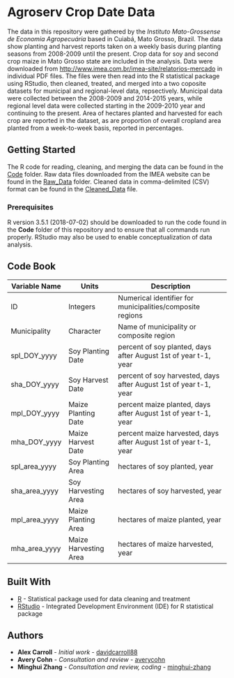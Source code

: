 # Agroserv Crop Date Data

The data in this repository were gathered by the *Instituto Mato-Grossense de Economia Agropecuária* based in Cuiabá, Mato Grosso, Brazil. The data show planting and harvest reports taken on a weekly basis during planting seasons from 2008-2009 until the present. Crop data for soy and second crop maize in Mato Grosso state are included in the analysis. Data were downloaded from http://www.imea.com.br/imea-site/relatorios-mercado in individual PDF files. The files were then read into the R statistical package using RStudio, then cleaned, treated, and merged into a two coposite datasets for municipal and regional-level data, repsectively. Municipal data were collected between the 2008-2009 and 2014-2015 years, while regional level data were collected starting in the 2009-2010 year and continuing to the present. Area of hectares planted and harvested for each crop are reported in the dataset, as are proportion of overall cropland area planted from a week-to-week basis, reported in percentages. 

## Getting Started

The R code for reading, cleaning, and merging the data can be found in the [Code](https://github.com/davidcarroll88/agroserv_cropdates/tree/master/code) folder. Raw data files downloaded from the IMEA website can be found in the [Raw_Data](https://github.com/davidcarroll88/agroserv_cropdates/tree/master/raw_data) folder. Cleaned data in comma-delimited (CSV) format can be found in the [Cleaned_Data](https://github.com/davidcarroll88/agroserv_cropdates/tree/master/cleaned_data) file.

### Prerequisites

R version 3.5.1 (2018-07-02) should be downloaded to run the code found in the **Code** folder of this repository and to ensure that all commands run properly. RStudio may also be used to enable conceptualization of data analysis. 

## Code Book

Variable Name | Units | Description
------------ | ------------- | -------------
ID | Integers | Numerical identifier for municipalities/composite regions
Municipality | Character | Name of municipality or composite region
spl_DOY_yyyy | Soy Planting Date | percent of soy planted, days after August 1st of year t-1, year
sha_DOY_yyyy | Soy Harvest Date | percent of soy harvested, days after August 1st of year t-1, year
mpl_DOY_yyyy | Maize Planting Date | percent maize planted, days after August 1st of year t-1, year
mha_DOY_yyyy | Maize Harvest Date |  percent maize harvested, days after August 1st of year t-1, year
spl_area_yyyy | Soy Planting Area | hectares of soy planted, year 
sha_area_yyyy | Soy Harvesting Area | hectares of soy harvested, year 
mpl_area_yyyy | Maize Planting Area | hectares of maize planted, year 
mha_area_yyyy | Maize Harvesting Area | hectares of maize harvested, year 

## Built With

* [R](https://cran.r-project.org/bin/windows/base/) - Statistical package used for data cleaning and treatment
* [RStudio](https://www.rstudio.com/) - Integrated Development Environment (IDE) for R statistical package

## Authors

* **Alex Carroll** - *Initial work* - [davidcarroll88](https://github.com/davidcarroll88)
* **Avery Cohn** - *Consultation and review* - [averycohn](https://github.com/averycohn)
* **Minghui Zhang** - *Consultation and review, coding* - [minghui-zhang](https://github.com/minghui-zhang)
